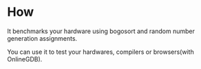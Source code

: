 # How
It benchmarks your hardware using bogosort and random number generation assignments.

You can use it to test your hardwares, compilers or browsers(with OnlineGDB).
